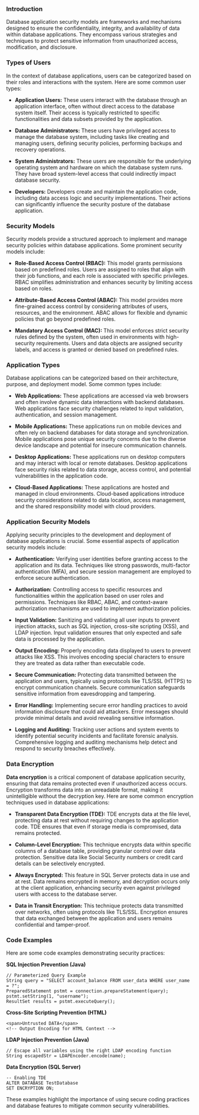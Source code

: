### Introduction

Database application security models are frameworks and mechanisms designed to ensure the confidentiality, integrity, and availability of data within database applications. They encompass various strategies and techniques to protect sensitive information from unauthorized access, modification, and disclosure.

### Types of Users

In the context of database applications, users can be categorized based on their roles and interactions with the system. Here are some common user types:

- **Application Users:** These users interact with the database through an application interface, often without direct access to the database system itself. Their access is typically restricted to specific functionalities and data subsets provided by the application.

- **Database Administrators:** These users have privileged access to manage the database system, including tasks like creating and managing users, defining security policies, performing backups and recovery operations.

- **System Administrators:** These users are responsible for the underlying operating system and hardware on which the database system runs. They have broad system-level access that could indirectly impact database security.

- **Developers:** Developers create and maintain the application code, including data access logic and security implementations. Their actions can significantly influence the security posture of the database application.

### Security Models

Security models provide a structured approach to implement and manage security policies within database applications. Some prominent security models include:

- **Role-Based Access Control (RBAC):** This model grants permissions based on predefined roles. Users are assigned to roles that align with their job functions, and each role is associated with specific privileges. RBAC simplifies administration and enhances security by limiting access based on roles.

- **Attribute-Based Access Control (ABAC):** This model provides more fine-grained access control by considering attributes of users, resources, and the environment. ABAC allows for flexible and dynamic policies that go beyond predefined roles.

- **Mandatory Access Control (MAC):** This model enforces strict security rules defined by the system, often used in environments with high-security requirements. Users and data objects are assigned security labels, and access is granted or denied based on predefined rules.

### Application Types

Database applications can be categorized based on their architecture, purpose, and deployment model. Some common types include:

- **Web Applications:** These applications are accessed via web browsers and often involve dynamic data interactions with backend databases. Web applications face security challenges related to input validation, authentication, and session management.

- **Mobile Applications:** These applications run on mobile devices and often rely on backend databases for data storage and synchronization. Mobile applications pose unique security concerns due to the diverse device landscape and potential for insecure communication channels.

- **Desktop Applications:** These applications run on desktop computers and may interact with local or remote databases. Desktop applications face security risks related to data storage, access control, and potential vulnerabilities in the application code.

- **Cloud-Based Applications:** These applications are hosted and managed in cloud environments. Cloud-based applications introduce security considerations related to data location, access management, and the shared responsibility model with cloud providers.

### Application Security Models

Applying security principles to the development and deployment of database applications is crucial. Some essential aspects of application security models include:

- **Authentication:** Verifying user identities before granting access to the application and its data. Techniques like strong passwords, multi-factor authentication (MFA), and secure session management are employed to enforce secure authentication.

- **Authorization:** Controlling access to specific resources and functionalities within the application based on user roles and permissions. Techniques like RBAC, ABAC, and context-aware authorization mechanisms are used to implement authorization policies.

- **Input Validation:** Sanitizing and validating all user inputs to prevent injection attacks, such as SQL injection, cross-site scripting (XSS), and LDAP injection. Input validation ensures that only expected and safe data is processed by the application.

- **Output Encoding:** Properly encoding data displayed to users to prevent attacks like XSS. This involves encoding special characters to ensure they are treated as data rather than executable code.

- **Secure Communication:** Protecting data transmitted between the application and users, typically using protocols like TLS/SSL (HTTPS) to encrypt communication channels. Secure communication safeguards sensitive information from eavesdropping and tampering.

- **Error Handling:** Implementing secure error handling practices to avoid information disclosure that could aid attackers. Error messages should provide minimal details and avoid revealing sensitive information.

- **Logging and Auditing:** Tracking user actions and system events to identify potential security incidents and facilitate forensic analysis. Comprehensive logging and auditing mechanisms help detect and respond to security breaches effectively.

### Data Encryption

**Data encryption** is a critical component of database application security, ensuring that data remains protected even if unauthorized access occurs. Encryption transforms data into an unreadable format, making it unintelligible without the decryption key. Here are some common encryption techniques used in database applications:

- **Transparent Data Encryption (TDE):** TDE encrypts data at the file level, protecting data at rest without requiring changes to the application code. TDE ensures that even if storage media is compromised, data remains protected.

- **Column-Level Encryption:** This technique encrypts data within specific columns of a database table, providing granular control over data protection. Sensitive data like Social Security numbers or credit card details can be selectively encrypted.

- **Always Encrypted:** This feature in SQL Server protects data in use and at rest. Data remains encrypted in memory, and decryption occurs only at the client application, enhancing security even against privileged users with access to the database server.

- **Data in Transit Encryption:** This technique protects data transmitted over networks, often using protocols like TLS/SSL. Encryption ensures that data exchanged between the application and users remains confidential and tamper-proof.

### Code Examples

Here are some code examples demonstrating security practices:

**SQL Injection Prevention (Java)**

```
// Parameterized Query Example
String query = "SELECT account_balance FROM user_data WHERE user_name = ?";
PreparedStatement pstmt = connection.prepareStatement(query);
pstmt.setString(1, "username");
ResultSet results = pstmt.executeQuery();
```

**Cross-Site Scripting Prevention (HTML)**

```
<span>Untrusted DATA</span>
<!-- Output Encoding for HTML Context -->
```

**LDAP Injection Prevention (Java)**

```
// Escape all variables using the right LDAP encoding function
String escapedStr = LDAPEncoder.encode(name);
```

**Data Encryption (SQL Server)**

```
-- Enabling TDE
ALTER DATABASE TestDatabase
SET ENCRYPTION ON;
```

These examples highlight the importance of using secure coding practices and database features to mitigate common security vulnerabilities.